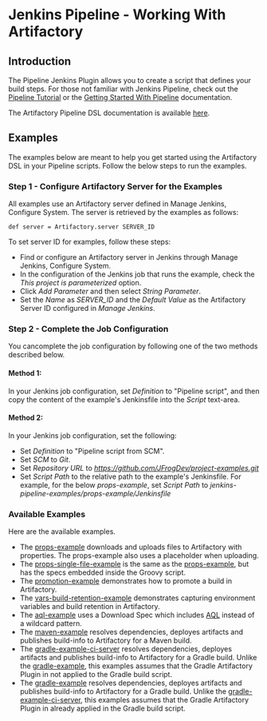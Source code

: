 # Jenkins Pipeline - Working With Artifactory

## Introduction
The Pipeline Jenkins Plugin allows you to create a script that defines your build steps. 
For those not familiar with Jenkins Pipeline, check out the [Pipeline Tutorial](https://github.com/jenkinsci/pipeline-plugin/blob/master/TUTORIAL.md) or the [Getting Started With Pipeline](https://jenkins.io/doc/pipeline/) documentation.

The Artifactory Pipeline DSL documentation is available [here](https://wiki.jenkins-ci.org/display/JENKINS/Working+With+the+Pipeline+Jenkins+Plugin).

## Examples
The examples below are meant to help you get started using the Artifactory DSL in your Pipeline scripts.
Follow the below steps to run the examples.

### Step 1 - Configure Artifactory Server for the Examples
All examples use an Artifactory server defined in Manage Jenkins, Configure System.
The server is retrieved by the examples as follows:
```
def server = Artifactory.server SERVER_ID
```
To set server ID for examples, follow these steps:
* Find or configure an Artifactory server in Jenkins through Manage Jenkins, Configure System.
* In the configuration of the Jenkins job that runs the example, check the *This project is parameterized* option.
* Click *Add Parameter* and then select *String Parameter*.
* Set the *Name* as *SERVER_ID* and the *Default Value* as the Artifactory Server ID configured in *Manage Jenkins*.

### Step 2 - Complete the Job Configuration

You cancomplete the job configuration by following one of the two methods described below.
#### Method 1:
In your Jenkins job configuration, set *Definition* to "Pipeline script",
and then copy the content of the example's Jenkinsfile into the *Script* text-area.
#### Method 2:
In your Jenkins job configuration, set the following:
* Set *Definition* to "Pipeline script from SCM".
* Set *SCM* to *Git*.
* Set *Repository URL* to *https://github.com/JFrogDev/project-examples.git*
* Set *Script Path* to the relative path to the example's Jenkinsfile. For example, for the below *props-example*, set *Script Path* to *jenkins-pipeline-examples/props-example/Jenkinsfile* 

### Available Examples
Here are the available examples.
* The [props-example](https://github.com/jfrogdev/project-examples/tree/master/jenkins-pipeline-examples/props-example) downloads and uploads files to Artifactory with properties. The props-example also uses a placeholder when uploading.
* The [props-single-file-example](https://github.com/jfrogdev/project-examples/tree/master/jenkins-pipeline-examples/props-single-file-example) is the same as the [props-example](https://github.com/jfrogdev/project-examples/tree/master/jenkins-pipeline-examples/props-example), but has the specs embedded inside the Groovy script.
* The [promotion-example](https://github.com/jfrogdev/project-examples/tree/master/jenkins-pipeline-examples/promotion-example) demonstrates how to promote a build in Artifactory.
* The [vars-build-retention-example](https://github.com/jfrogdev/project-examples/tree/master/jenkins-pipeline-examples/vars-build-retention-example) demonstrates capturing environment variables and build retention in Artifactory.
* The [aql-example](https://github.com/jfrogdev/project-examples/tree/master/jenkins-pipeline-examples/aql-example) uses a Download Spec which includes [AQL](https://www.jfrog.com/confluence/display/RTF/Artifactory+Query+Language) instead of a wildcard pattern.
* The [maven-example](https://github.com/jfrogdev/project-examples/tree/master/jenkins-pipeline-examples/maven-example) resolves dependencies, deployes artifacts and publishes build-info to Artifactory for a Maven build.
* The [gradle-example-ci-server](https://github.com/jfrogdev/project-examples/tree/master/jenkins-pipeline-examples/gradle-example-ci-server) resolves dependencies, deployes artifacts and publishes build-info to Artifactory for a Gradle build. Unlike the [gradle-example](https://github.com/jfrogdev/project-examples/tree/master/jenkins-pipeline-examples/gradle-example), this examples assumes that the Gradle Artifactory Plugin in not applied to the Gradle build script.
* The [gradle-example](https://github.com/jfrogdev/project-examples/tree/master/jenkins-pipeline-examples/gradle-example) resolves dependencies, deployes artifacts and publishes build-info to Artifactory for a Gradle build. Unlike the [gradle-example-ci-server](https://github.com/jfrogdev/project-examples/tree/master/jenkins-pipeline-examples/gradle-example-ci-server), this examples assumes that the Gradle Artifactory Plugin in already applied in the Gradle build script.
